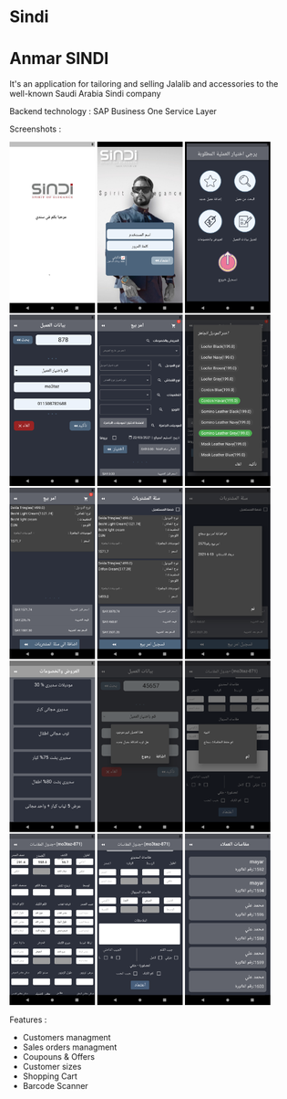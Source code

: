 # Sindi
<h1>Anmar SINDI</h1>
It's an application for tailoring and selling Jalalib and accessories to the well-known Saudi Arabia Sindi company 

Backend technology : SAP Business One Service Layer

Screenshots :
<p>
  <img src="15.png" width="150",height="200" />
  <img src="1.png" width="150",height="200" />
  <img src="2.png" width="150",height="200" />
  <img src="3.png" width="150",height="200" />
  <img src="4.png"  width="150",height="200" />
  <img src="5.png"  width="150",height="200" />
  <img src="6.png"  width="150",height="200" />
  <img src="7.png" width="150",height="200" />
  <img src="8.png"  width="150",height="200" />
  <img src="9.png"  width="150",height="200" />
  <img src="10.png" width="150",height="200" />
  <img src="11.png" width="150",height="200" />
  <img src="12.png" width="150",height="200" />
  <img src="13.png" width="150",height="200" />
  <img src="14.png" width="150",height="200" />
</p>

Features : 
<ul>
  <li>Customers managment
</li>
  <li>Sales orders managment
</li>
  <li>Coupouns & Offers
</li>
  <li>Customer sizes
</li>
  <li>Shopping Cart
</li>
   <li>Barcode Scanner
</li>
 </ul>
